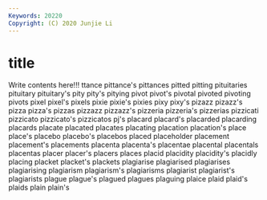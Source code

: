 ```yaml
---
Keywords: 20220
Copyright: (C) 2020 Junjie Li
---
```


# title

Write contents here!!!
ttance 
pittance's 
pittances
pitted 
pitting 
pituitaries 
pituitary 
pituitary's 
pity 
pity's 
pitying 
pivot 
pivot's
pivotal 
pivoted 
pivoting 
pivots 
pixel 
pixel's 
pixels 
pixie 
pixie's 
pixies
pixy 
pixy's 
pizazz 
pizazz's 
pizza 
pizza's 
pizzas 
pizzazz 
pizzazz's 
pizzeria
pizzeria's 
pizzerias 
pizzicati 
pizzicato 
pizzicato's 
pizzicatos 
pj's 
placard 
placard's 
placarded
placarding 
placards 
placate 
placated 
placates 
placating 
placation 
placation's 
place 
place's
placebo 
placebo's 
placebos 
placed 
placeholder 
placement 
placement's 
placements 
placenta 
placenta's
placentae 
placental 
placentals 
placentas 
placer 
placer's 
placers 
places 
placid 
placidity
placidity's 
placidly 
placing 
placket 
placket's 
plackets 
plagiarise 
plagiarised 
plagiarises 
plagiarising
plagiarism 
plagiarism's 
plagiarisms 
plagiarist 
plagiarist's 
plagiarists 
plague 
plague's 
plagued 
plagues
plaguing 
plaice 
plaid 
plaid's 
plaids 
plain 
plain's 
